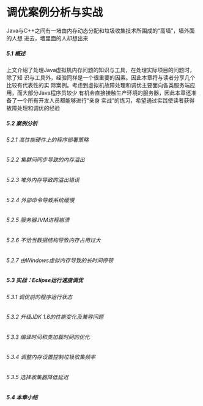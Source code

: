 调优案例分析与实战
========
Java与C++之间有一堵由内存动态分配和垃圾收集技术所围成的“高墙”，墙外面的人想
进去，墙里面的人却想出来

##### 5.1 概述
上文介绍了处理Java虚拟机内存问题的知识与工具，在处理实际项目的问题时，除了知
识与工具外，经验同样是一个很重要的因素。因此本章将与读者分享几个比较有代表性的实
际案例。考虑到虚拟机故障处理和调优主要面向各类服务端应用，而大部分Java程序员较少
有机会直接接触生产环境的服务器，因此本章还准备了一个所有开发人员都能够进行“亲身
实战”的练习，希望通过实践使读者获得故障处理和调优的经验

##### 5.2 案例分析














###### 5.2.1 高性能硬件上的程序部署策略


















###### 5.2.2 集群间同步导致的内存溢出















###### 5.2.3 堆外内存导致的溢出错误















###### 5.2.4 外部命令导致系统缓慢
















###### 5.2.5 服务器JVM进程崩溃















###### 5.2.6 不恰当数据结构导致内存占用过大














###### 5.2.7 由Windows虚拟内存导致的长时间停顿
















##### 5.3 实战：Eclipse运行速度调优




















###### 5.3.1 调优前的程序运行状态


















###### 5.3.2 升级JDK 1.6的性能变化及兼容问题


















###### 5.3.3 编译时间和类加载时间的优化

















###### 5.3.4 调整内存设置控制垃圾收集频率

















###### 5.3.5 选择收集器降低延迟

















##### 5.4 本章小结
















